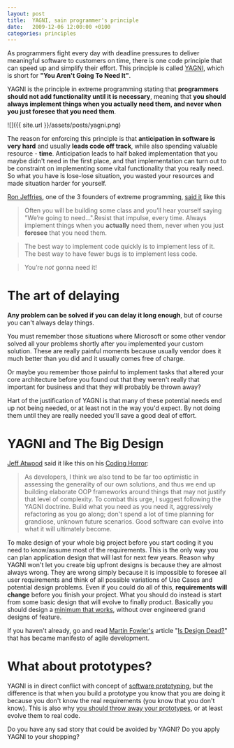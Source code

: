 ```yaml
---
layout: post
title:  YAGNI, sain programmer's principle
date:   2009-12-06 12:00:00 +0100
categories: principles
---
```


As programmers fight every day with deadline pressures to deliver meaningful software to customers on time, there is one code principle that can speed up and simplify their effort. This principle is called [YAGNI](http://en.wikipedia.org/wiki/YAGNI), which is short for **"You Aren't Going To Need It"**. 

YAGNI is the principle in extreme programming stating that **programmers should not add functionality until it is necessary**, meaning that **you should always implement things when you actually need them, and never when you just foresee that you need them**.

 
![]({{ site.url }}/assets/posts/yagni.png)

The reason for enforcing this principle is that **anticipation in software is very hard** and usually **leads code off track**, while also spending valuable resource - **time**. Anticipation leads to half baked implementation that you maybe didn't need in the first place, and that implementation can turn out to be constraint on implementing some vital functionality that you really need. So what you have is lose-lose situation, you wasted your resources and made situation harder for yourself. 

[Ron Jeffries](http://en.wikipedia.org/wiki/Ron_Jeffries), one of the 3 founders of extreme programming, [said it](http://www.xprogramming.com/Practices/PracNotNeed.html) like this

> Often you will be building some class and you’ll hear yourself saying "We’re going to need...".Resist that impulse, every time. Always implement things when you **actually** need them, never when you just **foresee** that you need them.

> The best way to implement code quickly is to implement less of it. The best way to have fewer bugs is to implement less code.

> You’re *not* gonna need it!

# The art of delaying
 
**Any problem can be solved if you can delay it long enough**, but of course you can't always delay things.

You must remember those situations where Microsoft or some other vendor solved all your problems shortly after you implemented your custom solution. These are really painful moments because usually vendor does it much better than you did and it usually comes free of charge.

Or maybe you remember those painful to implement tasks that altered your core architecture before you found out that they weren't really that important for business and that they will probably be thrown away?

Hart of the justification of YAGNI is that many of these potential needs end up not being needed, or at least not in the way you'd expect. By not doing them until they are really needed you'll save a good deal of effort.

# YAGNI and The Big Design
 
[Jeff Atwood](http://www.codinghorror.com/blog/archives/000021.html) said it like this on his [Coding Horror](http://www.codinghorror.com/blog/archives/000111.html):

> As developers, I think we also tend to be far too optimistic in assessing the generality of our own solutions, and thus we end up building elaborate OOP frameworks around things that may not justify that level of complexity. To combat this urge, I suggest following the YAGNI doctrine. Build what you need as you need it, aggressively refactoring as you go along; don't spend a lot of time planning for grandiose, unknown future scenarios. Good software can evolve into what it will ultimately become.

To make design of your whole big project before you start coding it you need to know/assume most of the requirements. This is the only way you can plan application design that will last for next few years. Reason why YAGNI won't let you create big upfront designs is because they are almost always wrong. They are wrong simply because it is impossible to foresee all user requirements and think of all possible variations of Use Cases and potential design problems. Even if you could do all of this, **requirements will change** before you finish your project. What you should do instead is start from some basic design that will evolve to finally product. Basically you should design a [minimum that works](http://vukoje.net/post/2009/04/08/Do-a-minimum-that-works-%28no-gold-plating%29.aspx), without over engineered grand designs of feature.

If you haven't already, go and read [Martin Fowler's](http://www.martinfowler.com/) article "[Is Design Dead?](http://martinfowler.com/articles/designDead.html#id72716)" that has became manifesto of agile development.

# What about prototypes?
 
YAGNI is in direct conflict with concept of [software prototyping](http://en.wikipedia.org/wiki/Software_prototyping#Throwaway_prototyping "software prototyping"), but the difference is that when you build a prototype you know that you are doing it because you don't know the real requirements (you know that you don't know). This is also why [you should throw away your prototypes](http://www.codinghorror.com/blog/archives/000256.html "you should almost always thow away your prototypes"), or at least evolve them to real code.

Do you have any sad story that could be avoided by YAGNI?
Do you apply YAGNI to your shopping?